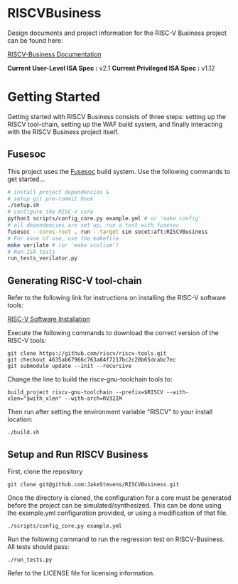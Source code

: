 # RISCVBusiness
Design documents and project information for the RISC-V Business project can be found here:

[RISCV-Business Documentation](https://wiki.itap.purdue.edu/display/RISC/RISCV-Business)

**Current User-Level ISA Spec :** v2.1
**Current Privileged ISA Spec :** v1.12

# Getting Started

Getting started with RISCV Business consists of three steps: setting up the RISCV tool-chain, setting up the WAF build system, and finally interacting with the RISCV Business project itself. 

## Fusesoc
This project uses the [Fusesoc](http://fusesoc.net/) build system.  Use the following commands to get started...

```bash
# install project dependencies &
# setup git pre-commit hook
./setup.sh
# configure the RISC-V core
python3 scripts/config_core.py example.yml # or 'make config'
# all dependencies are set up, run a test with fusesoc
fusesoc --cores-root . run --target sim socet:aft:RISCVBusiness
# For ease of use, use the makefile
make verilate # (or 'make xcelium')
# Run ISA tests
run_tests_verilator.py
```

## Generating RISC-V tool-chain

Refer to the following link for instructions on installing the RISC-V software tools:

[RISC-V Software Installation](https://riscv.org/software-tools/)

Execute the following commands to download the correct version of the RISC-V tools:

~~~
git clone https://github.com/riscv/riscv-tools.git
git checkout 4635ab67966c763a84f7217bc2c20b65dcabc7ec
git submodule update --init --recursive
~~~

Change the line to build the riscv-gnu-toolchain tools to:

~~~
build_project riscv-gnu-toolchain --prefix=$RISCV --with-xlen="$with_xlen" --with-arch=RV32IM
~~~

Then run after setting the environment variable "RISCV" to your install location:

~~~
./build.sh
~~~

## Setup and Run RISCV Business

First, clone the repository

~~~
git clone git@github.com:JakeStevens/RISCVBusiness.git
~~~

Once the directory is cloned, the configuration for a core must be generated before the project can be simulated/synthesized. This can be done using the example.yml configuration provided, or using a modification of that file.

~~~
./scripts/config_core.py example.yml
~~~

Run the following command to run the regression test on RISCV-Business.  All tests should pass:

~~~
./run_tests.py
~~~

Refer to the LICENSE file for licensing information.
